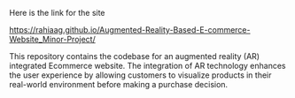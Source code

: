 Here is the link for the site 

https://rahiaag.github.io/Augmented-Reality-Based-E-commerce-Website_Minor-Project/

This repository contains the codebase for an augmented reality (AR) integrated Ecommerce website. The integration of AR technology enhances the user experience by allowing customers to visualize products in their real-world environment before making a purchase decision.
